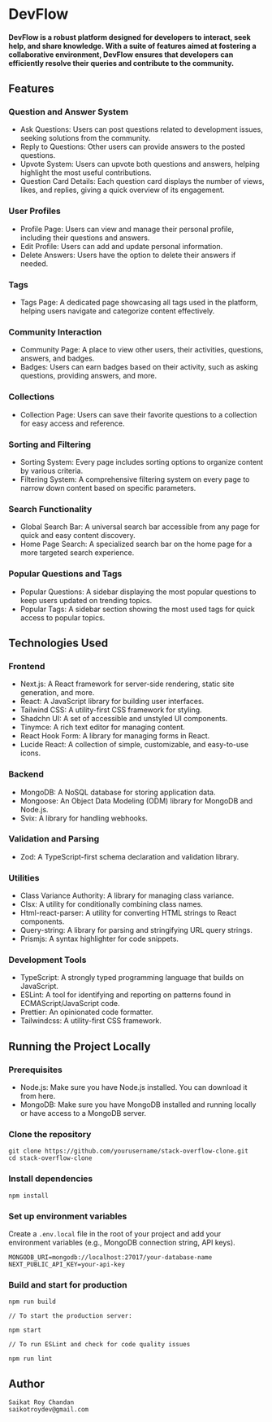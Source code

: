 # DevFlow
#### DevFlow is a robust platform designed for developers to interact, seek help, and share knowledge. With a suite of features aimed at fostering a collaborative environment, DevFlow ensures that developers can efficiently resolve their queries and contribute to the community.

## Features

### **Question and Answer System**

- Ask Questions: Users can post questions related to development issues, seeking solutions from the community.
- Reply to Questions: Other users can provide answers to the posted questions.
- Upvote System: Users can upvote both questions and answers, helping highlight the most useful contributions.
- Question Card Details: Each question card displays the number of views, likes, and replies, giving a quick overview of its engagement.

### **User Profiles**

- Profile Page: Users can view and manage their personal profile, including their questions and answers.
- Edit Profile: Users can add and update personal information.
- Delete Answers: Users have the option to delete their answers if needed.

### **Tags**

- Tags Page: A dedicated page showcasing all tags used in the platform, helping users navigate and categorize content effectively.

### **Community Interaction**

- Community Page: A place to view other users, their activities, questions, answers, and badges.
- Badges: Users can earn badges based on their activity, such as asking questions, providing answers, and more.

### **Collections**

- Collection Page: Users can save their favorite questions to a collection for easy access and reference.

### **Sorting and Filtering**

- Sorting System: Every page includes sorting options to organize content by various criteria.
- Filtering System: A comprehensive filtering system on every page to narrow down content based on specific parameters.

### **Search Functionality**

- Global Search Bar: A universal search bar accessible from any page for quick and easy content discovery.
- Home Page Search: A specialized search bar on the home page for a more targeted search experience.

### **Popular Questions and Tags**

- Popular Questions: A sidebar displaying the most popular questions to keep users updated on trending topics.
- Popular Tags: A sidebar section showing the most used tags for quick access to popular topics.

## Technologies Used

### **Frontend**

- Next.js: A React framework for server-side rendering, static site generation, and more.
- React: A JavaScript library for building user interfaces.
- Tailwind CSS: A utility-first CSS framework for styling.
- Shadchn UI: A set of accessible and unstyled UI components.
- Tinymce: A rich text editor for managing content.
- React Hook Form: A library for managing forms in React.
- Lucide React: A collection of simple, customizable, and easy-to-use icons.

### **Backend**

- MongoDB: A NoSQL database for storing application data.
- Mongoose: An Object Data Modeling (ODM) library for MongoDB and Node.js.
- Svix: A library for handling webhooks.

### **Validation and Parsing**

- Zod: A TypeScript-first schema declaration and validation library.

### **Utilities**

- Class Variance Authority: A library for managing class variance.
- Clsx: A utility for conditionally combining class names.
- Html-react-parser: A utility for converting HTML strings to React components.
- Query-string: A library for parsing and stringifying URL query strings.
- Prismjs: A syntax highlighter for code snippets.

### **Development Tools**

- TypeScript: A strongly typed programming language that builds on JavaScript.
- ESLint: A tool for identifying and reporting on patterns found in ECMAScript/JavaScript code.
- Prettier: An opinionated code formatter.
- Tailwindcss: A utility-first CSS framework.

## Running the Project Locally

### **Prerequisites**

- Node.js: Make sure you have Node.js installed. You can download it from here.
- MongoDB: Make sure you have MongoDB installed and running locally or have access to a MongoDB server.

### **Clone the repository**

``` 
git clone https://github.com/yourusername/stack-overflow-clone.git
cd stack-overflow-clone
```
### **Install dependencies**

``` 
npm install
```
### **Set up environment variables**
Create a ```.env.local``` file in the root of your project and add your environment variables (e.g., MongoDB connection string, API keys).

```
MONGODB_URI=mongodb://localhost:27017/your-database-name
NEXT_PUBLIC_API_KEY=your-api-key
```
### **Build and start for production**

```
npm run build

// To start the production server:

npm start

// To run ESLint and check for code quality issues

npm run lint
```

## Author
```
Saikat Roy Chandan
saikotroydev@gmail.com
```
